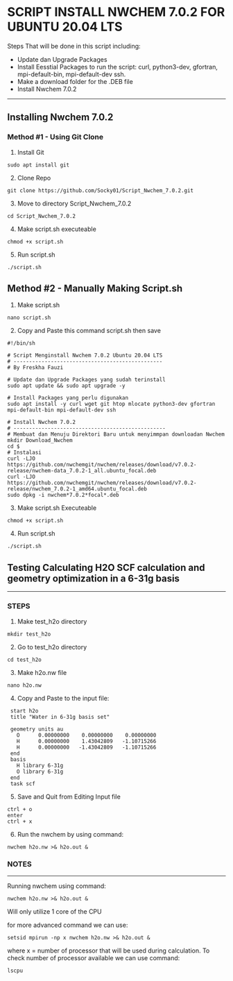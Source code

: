 # SCRIPT INSTALL NWCHEM 7.0.2 FOR UBUNTU 20.04 LTS

Steps That will be done in this script including:
- Update dan Upgrade Packages
- Install Eesstial Packages to run the script: curl, python3-dev, gfortran, mpi-default-bin, mpi-default-dev ssh.
- Make a download folder for the .DEB file
- Install Nwchem 7.0.2

-----------------
## Installing Nwchem 7.0.2
### Method #1 - Using Git Clone
1. Install Git
```
sudo apt install git
```
2. Clone Repo
```
git clone https://github.com/Socky01/Script_Nwchem_7.0.2.git
```
3. Move to directory Script_Nwchem_7.0.2
```
cd Script_Nwchem_7.0.2
```
4. Make script.sh executeable
```
chmod +x script.sh
```
5. Run script.sh
```
./script.sh
```
## Method #2 - Manually Making Script.sh
1. Make script.sh
```
nano script.sh
```
2. Copy and Paste this command script.sh then save
```
#!/bin/sh

# Script Menginstall Nwchem 7.0.2 Ubuntu 20.04 LTS
# ------------------------------------------------
# By Freskha Fauzi

# Update dan Upgrade Packages yang sudah terinstall
sudo apt update && sudo apt upgrade -y

# Install Packages yang perlu digunakan
sudo apt install -y curl wget git htop mlocate python3-dev gfortran  mpi-default-bin mpi-default-dev ssh

# Install Nwchem 7.0.2
# -------------------------------------------------
# Membuat dan Menuju Direktori Baru untuk menyimmpan downloadan Nwchem
mkdir Download_Nwchem
cd $
# Instalasi
curl -LJO https://github.com/nwchemgit/nwchem/releases/download/v7.0.2-release/nwchem-data_7.0.2-1_all.ubuntu_focal.deb
curl -LJO https://github.com/nwchemgit/nwchem/releases/download/v7.0.2-release/nwchem_7.0.2-1_amd64.ubuntu_focal.deb
sudo dpkg -i nwchem*7.0.2*focal*.deb

```
3. Make script.sh Executeable
```
chmod +x script.sh
```
4. Run script.sh
```
./script.sh
```

## Testing Calculating H2O SCF calculation and geometry optimization in a 6-31g basis
-------------------
### STEPS
1. Make test_h2o directory
```
mkdir test_h2o
```
2. Go to test_h2o directory
```
cd test_h2o
```
3. Make h2o.nw file
```
nano h2o.nw
```
4. Copy and Paste to the input file:
```
 start h2o 
 title "Water in 6-31g basis set" 

 geometry units au  
   O      0.00000000    0.00000000    0.00000000  
   H      0.00000000    1.43042809   -1.10715266  
   H      0.00000000   -1.43042809   -1.10715266 
 end  
 basis  
   H library 6-31g  
   O library 6-31g  
 end
 task scf
```
5. Save and Quit from Editing Input file
```
ctrl + o
enter
ctrl + x
```
6. Run the nwchem by using command:
```
nwchem h2o.nw >& h2o.out &
```
### NOTES
-------------------
Running nwchem using command:
```
nwchem h2o.nw >& h2o.out &
```
Will only utilize 1 core of the CPU

for more advanced command we can use:
```
setsid mpirun -np x nwchem h2o.nw >& h2o.out &
```
where x = number of processor that will be used during calculation.
To check number of processor available we can use command:
```
lscpu
```
